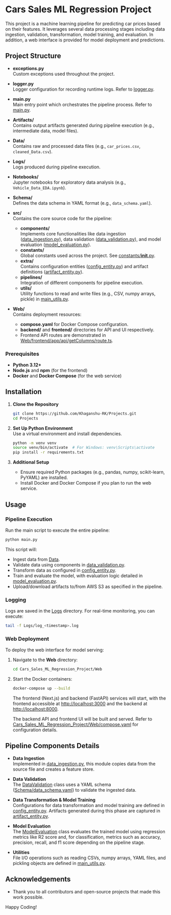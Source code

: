# Cars Sales ML Regression Project

This project is a machine learning pipeline for predicting car prices based on their features. It leverages several data processing stages including data ingestion, validation, transformation, model training, and evaluation. In addition, a web interface is provided for model deployment and predictions.

## Project Structure

- **exceptions.py**  
  Custom exceptions used throughout the project.

- **logger.py**  
  Logger configuration for recording runtime logs. Refer to [logger.py](Cars_Sales_ML_Regression_Project/logger.py).

- **main.py**  
  Main entry point which orchestrates the pipeline process. Refer to [main.py](Cars_Sales_ML_Regression_Project/main.py).

- **Artifacts/**  
  Contains output artifacts generated during pipeline execution (e.g., intermediate data, model files).

- **Data/**  
  Contains raw and processed data files (e.g., `car_prices.csv`, `cleaned_Data.csv`).

- **Logs/**  
  Logs produced during pipeline execution.

- **Notebooks/**  
  Jupyter notebooks for exploratory data analysis (e.g., `Vehicle_Data_EDA.ipynb`).

- **Schema/**  
  Defines the data schema in YAML format (e.g., `data_schema.yaml`).

- **src/**  
  Contains the core source code for the pipeline:

  - **components/**  
    Implements core functionalities like data ingestion ([data_ingestion.py](Cars_Sales_ML_Regression_Project/src/components/data_ingestion.py)), data validation ([data_validation.py](Cars_Sales_ML_Regression_Project/src/components/data_validation.py)), and model evaluation ([model_evaluation.py](Cars_Sales_ML_Regression_Project/src/components/model_evaluation.py)).
  - **constants/**  
    Global constants used across the project. See [constants/**init**.py](Cars_Sales_ML_Regression_Project/src/constants/__init__.py).
  - **extra/**  
    Contains configuration entities ([config_entity.py](Cars_Sales_ML_Regression_Project/src/extra/config_entity.py)) and artifact definitions ([artifact_entity.py](Cars_Sales_ML_Regression_Project/src/extra/artifact_entity.py)).
  - **pipelines/**  
    Integration of different components for pipeline execution.
  - **utils/**  
    Utility functions to read and write files (e.g., CSV, numpy arrays, pickle) in [main_utils.py](Cars_Sales_ML_Regression_Project/src/utils/main_utils.py).

- **Web/**  
  Contains deployment resources:
  - **compose.yaml** for Docker Compose configuration.
  - **backend/** and **frontend/** directories for API and UI respectively.
  - Frontend API routes are demonstrated in [Web/frontend/app/api/getColumns/route.ts](Cars_Sales_ML_Regression_Project/Web/frontend/app/api/getColumns/route.ts).

### Prerequisites

- **Python 3.12+**
- **Node.js** and **npm** (for the frontend)
- **Docker** and **Docker Compose** (for the web service)

## Installation

1. **Clone the Repository**

   ```sh
   git clone https://github.com/Khaganshu-RK/Projects.git
   cd Projects
   ```

2. **Set Up Python Environment**  
   Use a virtual environment and install dependencies.

   ```sh
   python -m venv venv
   source venv/bin/activate  # For Windows: venv\Scripts\activate
   pip install -r requirements.txt
   ```

3. **Additional Setup**
   - Ensure required Python packages (e.g., pandas, numpy, scikit-learn, PyYAML) are installed.
   - Install Docker and Docker Compose if you plan to run the web service.

## Usage

### Pipeline Execution

Run the main script to execute the entire pipeline:

```sh
python main.py
```

This script will:

- Ingest data from [Data](Cars_Sales_ML_Regression_Project/Data).
- Validate data using components in [data_validation.py](Cars_Sales_ML_Regression_Project/src/components/data_validation.py).
- Transform data as configured in [config_entity.py](Cars_Sales_ML_Regression_Project/src/extra/config_entity.py).
- Train and evaluate the model, with evaluation logic detailed in [model_evaluation.py](Cars_Sales_ML_Regression_Project/src/components/model_evaluation.py).
- Upload/download artifacts to/from AWS S3 as specified in the pipeline.

### Logging

Logs are saved in the [Logs](Cars_Sales_ML_Regression_Project/Logs) directory. For real-time monitoring, you can execute:

```sh
tail -f Logs/log_<timestamp>.log
```

### Web Deployment

To deploy the web interface for model serving:

1. Navigate to the **Web** directory:

   ```sh
   cd Cars_Sales_ML_Regression_Project/Web
   ```

2. Start the Docker containers:

   ```sh
   docker-compose up --build
   ```

   The frontend (Next.js) and backend (FastAPI) services will start, with the frontend accessible at [http://localhost:3000](http://localhost:3000) and the backend at [http://localhost:8000](http://localhost:8000).

   The backend API and frontend UI will be built and served. Refer to [Cars_Sales_ML_Regression_Project/Web/compose.yaml](Cars_Sales_ML_Regression_Project/Web/compose.yaml) for configuration details.

## Pipeline Components Details

- **Data Ingestion**  
  Implemented in [data_ingestion.py](Cars_Sales_ML_Regression_Project/src/components/data_ingestion.py), this module copies data from the source file and creates a feature store.

- **Data Validation**  
  The [DataValidation](Cars_Sales_ML_Regression_Project/src/components/data_validation.py) class uses a YAML schema ([Schema/data_schema.yaml](Cars_Sales_ML_Regression_Project/Schema/data_schema.yaml)) to validate the ingested data.

- **Data Transformation & Model Training**  
  Configurations for data transformation and model training are defined in [config_entity.py](Cars_Sales_ML_Regression_Project/src/extra/config_entity.py). Artifacts generated during this phase are captured in [artifact_entity.py](Cars_Sales_ML_Regression_Project/Artifacts/).

- **Model Evaluation**  
  The [ModelEvaluation](Cars_Sales_ML_Regression_Project/src/components/model_evaluation.py) class evaluates the trained model using regression metrics like R2 score and, for classification, metrics such as accuracy, precision, recall, and f1 score depending on the pipeline stage.

- **Utilities**  
  File I/O operations such as reading CSVs, numpy arrays, YAML files, and pickling objects are defined in [main_utils.py](Cars_Sales_ML_Regression_Project/src/utils/main_utils.py).

## Acknowledgements

- Thank you to all contributors and open-source projects that made this work possible.

Happy Coding!
